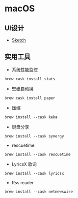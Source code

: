 # macOS

## UI设计

* [Sketch](https://www.sketch.com/)

## 实用工具

* 系统性能监控
```
brew cask install stats
```

* 壁纸自动换
```
brew cask install paper
```

* 压缩
```
brew install --cask keka
```

* 键盘分享
```
brew install --cask synergy
```

* rescuetime
```
brew install --cask rescuetime
```

* LyricsX 歌词
```
brew install --cask lyricsx
```

* Rss reader
```
brew install --cask netnewswire
```